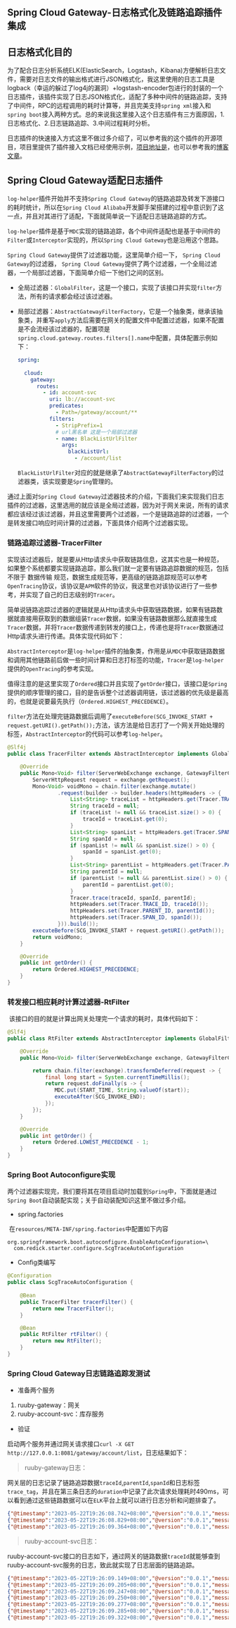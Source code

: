 ## Spring Cloud Gateway-日志格式化及链路追踪插件集成 <!-- {docsify-ignore-all} -->



## 日志格式化目的

​    为了配合日志分析系统ELK(ElasticSearch，Logstash，Kibana)方便解析日志文件，需要对日志文件的输出格式进行JSON格式化，我这里使用的日志工具是logback（幸运的躲过了log4j的漏洞）+logstash-encoder包进行的封装的一个日志插件，该插件实现了日志JSON格式化，适配了多种中间件的链路追踪，支持了中间件，RPC的远程调用的耗时计算等，并且完美支持`spring xml`接入和`spring boot`接入两种方式。总的来说我这里接入这个日志插件有三方面原因，1.日志格式化、2.日志链路追踪、3.中间过程耗时分析。

​    日志插件的快速接入方式这里不做过多介绍了，可以参考我的这个插件的开源项目，项目里提供了插件接入文档已经使用示例，[项目地址是](https://github.com/Redick01/log-helper)，也可以参考我的[博客文章](https://blog.csdn.net/qq_31279701/article/details/123900584?spm=1001.2014.3001.5501)。



## Spring Cloud Gateway适配日志插件

​    `log-helper`插件开始并不支持`Spring Cloud Gateway`的链路追踪及转发下游接口的耗时统计，所以在`Spring Cloud Alibaba`开发脚手架搭建的过程中意识到了这一点，并且对其进行了适配，下面就简单说一下适配日志链路追踪的方式。

​    `log-helper`插件是基于`MDC`实现的链路追踪，各个中间件适配也是基于中间件的`Filter`或`Interceptor`实现的，所以`Spring Cloud Gateway`也是沿用这个思路。

​     `Spring Cloud Gateway`提供了过滤器功能，这里简单介绍一下， `Spring Cloud Gateway`的过滤器， `Spring Cloud Gateway`提供了两个过滤器，一个全局过滤器，一个局部过滤器，下面简单介绍一下他们之间的区别。

- 全局过滤器：`GlobalFilter`，这是一个接口，实现了该接口并实现`filter`方法，所有的请求都会经过该过滤器。

- 局部过滤器：`AbstractGatewayFilterFactory`，它是一个抽象类，继承该抽象类，并重写`apply`方法后需要在网关的配置文件中配置过滤器，如果不配置是不会流经该过滤器的，配置项是`spring.cloud.gateway.routes.filters[].name`中配置，具体配置示例如下：

  ```yaml
  spring:
    
    cloud:
      gateway:
        routes:
          - id: account-svc
            uri: lb://account-svc
            predicates:
              - Path=/gateway/account/**
            filters:
              - StripPrefix=1
              # url黑名单 这是一个局部过滤器
              - name: BlackListUrlFilter
                args: 
                  blackListUrl:
                    - /account/list
  
  ```

  `BlackListUrlFilter`对应的就是继承了`AbstractGatewayFilterFactory`的过滤器类，该实现要是`Spring`管理的。

​    通过上面对`Spring Cloud Gateway`过滤器技术的介绍，下面我们来实现我们日志插件的过滤器，这里选用的就应该是全局过滤器，因为对于网关来说，所有的请求都应该经过该过滤器，并且这里需要两个过滤器，一个是链路追踪的过滤器，一个是转发接口响应时间计算的过滤器，下面具体介绍两个过滤器实现。



### 链路追踪过滤器-TracerFilter

​    实现该过滤器后，就是要从Http请求头中获取链路信息，这其实也是一种规范，如果整个系统都要实现链路追踪，那么我们就一定要有链路追踪数据的规范，包括不限于 数据传输 规范，数据生成规范等，更高级的链路追踪规范可以参考`OpenTracing`协议，该协议是`APM`软件的协议，我这里也对该协议进行了一些参考，并实现了自己的日志级别的`Tracer`。

​    简单说链路追踪过滤器的逻辑就是从Http请求头中获取链路数据，如果有链路数据就直接用获取到的数据组装`Tracer`数据，如果没有链路数据那么就直接生成`Tracer`数据，并将`Tracer`数据传递到转发的接口上，传递也是将`Tracer`数据通过Http请求头进行传递。具体实现代码如下：

​    `AbstractInterceptor`是`log-helper`插件的抽象类，作用是从`MDC`中获取链路数据和调用其他链路前后做一些时间计算和日志打标签的功能，`Tracer`是`log-helper`提供的`OpenTracing`的参考实现。

​    值得注意的是这里实现了`Ordered`接口并且实现了`getOrder`接口，该接口是`Spring`提供的顺序管理的接口，目的是告诉整个过滤器调用链，该过滤器的优先级是最高的，也就是说要最先执行（`Ordered.HIGHEST_PRECEDENCE`）。

​    `filter`方法在处理完链路数据后调用了`executeBefore(SCG_INVOKE_START + request.getURI().getPath());`方法，该方法是给日志打了一个网关开始处理的标签，`AbstractInterceptor`的代码可以参考`log-helper`。

```java
@Slf4j
public class TracerFilter extends AbstractInterceptor implements GlobalFilter, Ordered {

    @Override
    public Mono<Void> filter(ServerWebExchange exchange, GatewayFilterChain chain) {
        ServerHttpRequest request = exchange.getRequest();
        Mono<Void> voidMono = chain.filter(exchange.mutate()
                .request(builder -> builder.headers(httpHeaders -> {
                    List<String> traceList = httpHeaders.get(Tracer.TRACE_ID);
                    String traceId = null;
                    if (traceList != null && traceList.size() > 0) {
                        traceId = traceList.get(0);
                    }
                    List<String> spanList = httpHeaders.get(Tracer.SPAN_ID);
                    String spanId = null;
                    if (spanList != null && spanList.size() > 0) {
                        spanId = spanList.get(0);
                    }
                    List<String> parentList = httpHeaders.get(Tracer.PARENT_ID);
                    String parentId = null;
                    if (parentList != null && parentList.size() > 0) {
                        parentId = parentList.get(0);
                    }
                    Tracer.trace(traceId, spanId, parentId);
                    httpHeaders.set(Tracer.TRACE_ID, traceId());
                    httpHeaders.set(Tracer.PARENT_ID, parentId());
                    httpHeaders.set(Tracer.SPAN_ID, spanId());
                })).build());
        executeBefore(SCG_INVOKE_START + request.getURI().getPath());
        return voidMono;
    }

    @Override
    public int getOrder() {
        return Ordered.HIGHEST_PRECEDENCE;
    }
}
```



### 转发接口相应耗时计算过滤器-RtFilter

​    该接口的目的就是计算出网关处理完一个请求的耗时，具体代码如下：

```java
@Slf4j
public class RtFilter extends AbstractInterceptor implements GlobalFilter, Ordered {

    @Override
    public Mono<Void> filter(ServerWebExchange exchange, GatewayFilterChain chain) {

        return chain.filter(exchange).transformDeferred(request -> {
            final long start = System.currentTimeMillis();
            return request.doFinally(s -> {
               MDC.put(START_TIME, String.valueOf(start));
               executeAfter(SCG_INVOKE_END);
            });
        });
    }

    @Override
    public int getOrder() {
        return Ordered.LOWEST_PRECEDENCE - 1;
    }
}
```



### Spring Boot Autoconfigure实现

​    两个过滤器实现完，我们要将其在项目启动时加载到`Spring`中，下面就是通过`Spring Boot`自动装配实现；关于自动装配知识这里不做过多介绍。

- spring.factories

​    在`resources/META-INF/spring.factories`中配置如下内容

```properties
org.springframework.boot.autoconfigure.EnableAutoConfiguration=\
  com.redick.starter.configure.ScgTraceAutoConfiguration
```

- Config类编写

```java
@Configuration
public class ScgTraceAutoConfiguration {
  
    @Bean
    public TracerFilter tracerFilter() {
        return new TracerFilter();
    }

    @Bean
    public RtFilter rtFilter() {
        return new RtFilter();
    }
}

```

### Spring Cloud Gateway日志链路追踪发测试

- 准备两个服务

1. ruuby-gateway：网关
2. ruuby-account-svc：库存服务

- 验证

​    启动两个服务并通过网关请求接口`curl -X GET http://127.0.0.1:8081/gateway/account/list`，日志结果如下：

> ruuby-gateway日志：

​    网关层的日志记录了链路追踪数据`traceId`,`parentId`,`spanId`和日志标签`trace_tag`，并且在第三条日志的`duration`中记录了此次请求处理耗时490ms，可以看到通过这些链路数据可以在`ELK`平台上就可以进行日志分析和问题排查了。

```json
{"@timestamp":"2023-05-22T19:26:08.742+08:00","@version":"0.0.1","message":"scg_invoke_start/gateway/account/list","logger_name":"com.redick.support.AbstractInterceptor","thread_name":"reactor-http-nio-2","level":"INFO","level_value":20000,"traceId":"44a806f6-ea41-4e3b-85a5-477052d77474","spanId":"1","parentId":"0","trace_tag":"scg_invoke_start/gateway/account/list"}
{"@timestamp":"2023-05-22T19:26:08.829+08:00","@version":"0.0.1","message":"LoadBalancerCacheManager not available, returning delegate without caching.","logger_name":"org.springframework.cloud.loadbalancer.core.ServiceInstanceListSupplierBuilder","thread_name":"reactor-http-nio-2","level":"WARN","level_value":30000,"traceId":"44a806f6-ea41-4e3b-85a5-477052d77474","spanId":"1","parentId":"0"}
{"@timestamp":"2023-05-22T19:26:09.364+08:00","@version":"0.0.1","message":"scg_invoke_end","logger_name":"com.redick.support.AbstractInterceptor","thread_name":"reactor-http-nio-4","level":"INFO","level_value":20000,"traceId":"44a806f6-ea41-4e3b-85a5-477052d77474","spanId":"1","parentId":"0","trace_tag":"scg_invoke_end","duration":490}
```

> ruuby-account-svc日志：

​    ruuby-account-svc接口的日志如下，通过网关的链路数据`traceId`就能够查到ruuby-account-svc服务的日志，致此就实现了日志层面的链路追踪。

```json
{"@timestamp":"2023-05-22T19:26:09.149+08:00","@version":"0.0.1","message":"开始处理","logger_name":"io.redick.cloud.account.controller.AccountController","thread_name":"http-nio-8088-exec-1","level":"INFO","level_value":20000,"traceId":"44a806f6-ea41-4e3b-85a5-477052d77474","spanId":"2","request_type":"account#list","parentId":"1","log_pos":"开始处理","data":[]}
{"@timestamp":"2023-05-22T19:26:09.205+08:00","@version":"0.0.1","message":"slave2数据库","logger_name":"io.redick.cloud.datasource.context.DBContextHolder","thread_name":"http-nio-8088-exec-1","level":"INFO","level_value":20000,"traceId":"44a806f6-ea41-4e3b-85a5-477052d77474","spanId":"2","request_type":"account#list","parentId":"1","log_pos":"过程"}
{"@timestamp":"2023-05-22T19:26:09.247+08:00","@version":"0.0.1","message":"开始执行sql","logger_name":"com.redick.support.mysql.Mysql5StatementInterceptor","thread_name":"http-nio-8088-exec-1","level":"INFO","level_value":20000,"traceId":"44a806f6-ea41-4e3b-85a5-477052d77474","spanId":"2","request_type":"account#list","parentId":"1","trace_tag":"sql_exec_before"}
{"@timestamp":"2023-05-22T19:26:09.250+08:00","@version":"0.0.1","message":"结束执行sql","logger_name":"com.redick.support.mysql.Mysql5StatementInterceptor","thread_name":"http-nio-8088-exec-1","level":"INFO","level_value":20000,"traceId":"44a806f6-ea41-4e3b-85a5-477052d77474","spanId":"2","request_type":"account#list","parentId":"1","trace_tag":"sql_exec_after","duration":3}
{"@timestamp":"2023-05-22T19:26:09.277+08:00","@version":"0.0.1","message":"开始执行sql","logger_name":"com.redick.support.mysql.Mysql5StatementInterceptor","thread_name":"http-nio-8088-exec-1","level":"INFO","level_value":20000,"traceId":"44a806f6-ea41-4e3b-85a5-477052d77474","spanId":"2","request_type":"account#list","parentId":"1","trace_tag":"sql_exec_before"}
{"@timestamp":"2023-05-22T19:26:09.285+08:00","@version":"0.0.1","message":"结束执行sql","logger_name":"com.redick.support.mysql.Mysql5StatementInterceptor","thread_name":"http-nio-8088-exec-1","level":"INFO","level_value":20000,"traceId":"44a806f6-ea41-4e3b-85a5-477052d77474","spanId":"2","request_type":"account#list","parentId":"1","trace_tag":"sql_exec_after","duration":8}
{"@timestamp":"2023-05-22T19:26:09.322+08:00","@version":"0.0.1","message":"处理完毕","logger_name":"io.redick.cloud.account.controller.AccountController","thread_name":"http-nio-8088-exec-1","level":"INFO","level_value":20000,"traceId":"44a806f6-ea41-4e3b-85a5-477052d77474","spanId":"2","request_type":"account#list","parentId":"1","log_pos":"处理完毕","data":{"msg":null,"serialVersionUID":1,"SUCCESS":200,"code":200,"data":[{"pageIndex":0,"pageSize":10,"orderByColumn":"","asc":"asc","productId":"123","totalCount":200,"productName":"华为P100","beginTime":null,"endTime":null,"productDesc":"华为手机牛逼"},{"pageIndex":0,"pageSize":10,"orderByColumn":"","asc":"asc","productId":"200","totalCount":100,"productName":"华为Mate100","beginTime":null,"endTime":null,"productDesc":"华为手机真牛逼"}],"FAIL":500},"duration":172,"trace_tag":"endpoint_done","result":"成功"}
```

